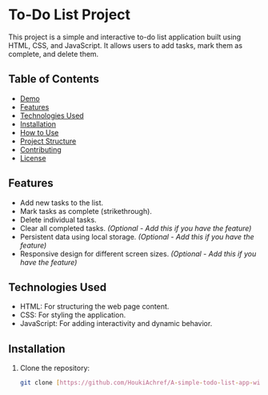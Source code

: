 # To-Do List Project

This project is a simple and interactive to-do list application built using HTML, CSS, and JavaScript.  It allows users to add tasks, mark them as complete, and delete them.

## Table of Contents

- [Demo](#demo)
- [Features](#features)
- [Technologies Used](#technologies-used)
- [Installation](#installation)
- [How to Use](#how-to-use)
- [Project Structure](#project-structure)
- [Contributing](#contributing)
- [License](#license)


## Features

- Add new tasks to the list.
- Mark tasks as complete (strikethrough).
- Delete individual tasks.
- Clear all completed tasks.  *(Optional - Add this if you have the feature)*
- Persistent data using local storage. *(Optional - Add this if you have the feature)*
- Responsive design for different screen sizes. *(Optional - Add this if you have the feature)*

## Technologies Used

- HTML: For structuring the web page content.
- CSS: For styling the application.
- JavaScript: For adding interactivity and dynamic behavior.

## Installation

1. Clone the repository:
   ```bash
   git clone [https://github.com/HoukiAchref/A-simple-todo-list-app-with-HTML-CSS-JavaScript](https://www.google.com/search?q=https://[github.com/HoukiAchref/A-simple-todo-list-app-with-HTML-CSS-JavaScript/new/main?filename=README.md](https://github.com/HoukiAchref/A-simple-todo-list-app-with-HTML-CSS-JavaScript))
